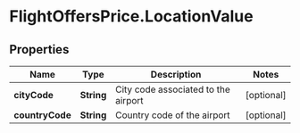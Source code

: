 # FlightOffersPrice.LocationValue

## Properties

Name | Type | Description | Notes
------------ | ------------- | ------------- | -------------
**cityCode** | **String** | City code associated to the airport | [optional] 
**countryCode** | **String** | Country code of the airport | [optional] 


